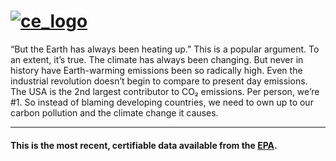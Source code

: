 # [![ce_logo](https://github.com/swirlcm/CoolEffect/blob/master/Screen%20Shot%202018-03-20%20at%2011.40.14%20AM.png?raw=true)](https://www.youtube.com/watch?time_continue=13&v=owVODsX9UwM)

“But the Earth has always been heating up.” This is a popular argument. To an extent, it’s true. The climate has always been changing. But never in history have Earth-warming emissions been so radically high. Even the industrial revolution doesn’t begin to compare to present day emissions. The USA is the 2nd largest contributor to CO₂ emissions. Per person, we’re #1. So instead of blaming developing countries, we need to own up to our carbon pollution and the climate change it causes.
___
#### This is the most recent, certifiable data available from the [EPA](https://www.epa.gov/air-emissions-inventories/air-pollutant-emissions-trends-data).
